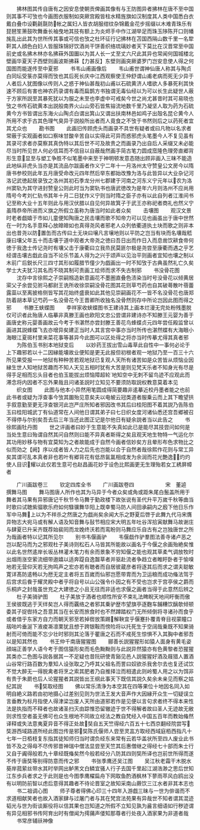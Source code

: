 <!-- { "loadSidebar": true } -->
　　拂林图其传自唐有之因安息使朝贡俾画其像有与王防图异者拂林在唐不至中国则其事不可攷也今画图衣服制如突厥宫殿皆柱水精旌旗如汉制度其人类中国悉白衣戴白叠巾设氍毹毾防帐之属妇人皆衣胡服绀纹杂锦戴金花步摇缀以木难青珠乐有琵琶笙箫鼓吹舞垂长袖曳地其技有额上为炎烬手中作江湖举足而珠玉陊陈开口则幡旄乱出此其为世所传其事或可信也攷之杜环征行记拂林在苫国西隔山数千里一名犂靬其人顔色白妇人皆服珠锦好饮酒尚干饼善织络琉璃妙者天下莫比在汉晋常至中国前史或名拂木林亦名拂菻外国圗以为其人长一丈至丈六尺此其异也常闻何国城楼北壁画华夏天子西壁则画波斯拂菻【力甚反】东壁则画突厥婆罗门岂安息使人得之何国图而能遂传至中夏邪
　　书韦山甫画像后
　　韦山甫世谓神仙唐人称其与陶贞白同坛受箓亦莫得而攷也其后死长庆中江西观察使王仲舒谓山甫老病而死无少异于人者后人犹图像以传则人之惑于神仙甚哉初山甫以石硫黄济人嗜欲人多暴死利其快速不顾后有害也神农药录谓有毒而扁鹊方书独谓无毒仙经以为可以长生此疑世人蔽于方家所説至其暴死犹以为服之未至也李虚中可戒矣今世之尚尤甚昔时其可易晓也攷之书传石硫黄本出説般南界火山山旁石皆焦镕流地数千里乃凝坚人取为药为石硫黄今方书皆谓出东海火山陶贞白谓出箕山又谓出扶南林邑如鸡子出殻名昆仑黄今人所用不求于古其色理气臭异于説般所出者而人竟食之不攷于书然则后之以药死者宜其尤众也
　　勘书图
　　此画旧传顾虎头而画录不具世有疑者或曰凡物以名求者常蔽于实观画者如口察味甘酸辛苦自以实得此可异而惑邪虎头笔墨今人不复见虽有其录可求者亦莫察其真伪特以其后世不可及故贵之而画录乃出自后人采缀又未必能尽当时所见世人何必信耳而不信目以自蔽哉然画手简古笔力圆成窊隆色理旁直郷背形生意显至与塑工争胜不似笔墨中来至于神明顿发意态随出顾非画入三昧不能造此地纵非虎头当亦是其流品尔跋画者作义宁二年十一月洛州太守赞皇公文房今以隋唐书参校则此年五月唐受命改元四年然后举东都始改豫为洛与此皆异以大业杂记河洛记武徳起居录攷之洛州其初石季龙分州七郡建于河南之河东义宁元年以农为洛州窦轨为其守进封赞皇公则此时当为窦轨书也唐武徳改为是年六月则洛州不应尚用隋号今考刘仁轨书其年十月二日犹作义宁则当时隋之臣子亦有以此自列者江淮间书记至称大业十五年则此与用汉伏腊以自见何异故箕子于武王亦称祀者商礼也然义宁虽隋恭帝所进而义旗之所假立虽称为唐当时如此者众矣
　　击壤图
　　观汉文景时老者戯嬉于市如儿童便知陶唐之民击壤而歌不知帝力可以见也画虽出于唐中世然在一时为名手意释心放皥皥如也真得尧风者邪老人众列依衢道执土块而歌之则非本出也昔尧以防置缶而古传曰土无块曰壌凡言壌地则以平防之岂当有块而名壤哉嵇康曰壤父年五十而击壤于道中观者大帝尧之徳曰吾日出而作日入而息凿饮耕食帝何徳于我逸士传记尧时有壤父击于康衢曰立我烝民莫匪尔极是尧尝至康衢而遇之乎艺经谓击壤古戱此自当不论乐节盖人得为之兴于颂声以见治平则画者宜知也壤之制以木前广后鋭长尺三四寸其形如履腊节僮少为戯画出一时不知攷于古典虽然礼亡久矣学士大夫犹习其名而不晓其制可责画工绘师而求不失古制邪
　　书没骨花图
　　沈存中言徐熙之子崇嗣剏造新意画花不墨圏直叠色渍染当时号没骨花以倾黄居寀父子余尝见驸马都尉王诜所收徐崇嗣没骨花图其花则草芍药也自其破蕚散叶蓓蕾露蘂以至离披格侧皆写其花始终盛衰如此其他见崇嗣画花不一皆不名没骨花也唐郑防着胡本草记芍药一名没骨花今王晋卿所收独名没骨然则存中所论岂因此图而得之邪
　　书滕王蛱蝶图
　　李祥家收蛱蝶图书王建诗其上画本烂漫无完处粉残墨脱仅可识者此殆唐人临摹非真滕王画也欧阳文忠公尝谓非建诗亦不知滕王元婴为善于画唐史称元婴善画故云今考于书湛然亦尝封滕王善花鸟蜂蝶贞元四年尝任殿监曾以画进其説蜂蝶飞去亦增异矣建正当时人其言宫中事亦当时所传也湛然蝶有大海眼小海眼江夏斑村里来菜花事等甚异今此图可以区处得之将亦当时传摹尤得其真者邪
　　为陈伯玉书别本地狱变后
　　以妙药王拔出雪山毒草此自性中一事何必论于上下趣邪若以十二因縁能壊故业便知是更无此报但初根者观一地狱乃至一百三十六所见果受报一一地狱有种种苦若观地狱已复观人天所有诸苦如是众苦皆从烦恼业因縁生世人知地狱苦趣而不知人天见五相时犹有大苦是则见梵天乐者不知身光有尽是得手足相而忘头目者也伯玉能拔出烦恼障超轮地知空中无刺不留鸟迹不应观此而滞念将内因者不忘外果哉且问诸圣説时立知见不要须防取説权教意莫着本见
　　织女图
　　此图与他本小异然用笔圆成得简要趣非逺摹近校丹墨者能之也前此书者或疑为浮查事今攷其圗殆见意矣夫以电帔云冠类道者服乗云而上其下瞻望拱手叙意勤至更无浮查银河此岂严庄所知者邪因改书其后曰桂阳图不着其説乃告陈伯玉曰桂阳城武丁有仙道常在人间他日谓其弟子曰七日织女度河诸仙悉还宫吾郷被召不得停与尔别矣吾去后三年当还此图正记是尔他日有疑余説者当以此告之
　　书徐熙画牡丹图
　　世之评画者曰妙于生意能不失真如此已是能尽其技尝问如何是当处生意曰殆谓自然其问自然则曰能不异真者斯得之矣且观天地生物特一气运化尔其功用妙移与物有宜莫知为之者故能成于自然今画者信妙矣方且晕形布色求物比之似而効之【阙】序以成者皆人力之后先也岂能以合于自然者哉徐熙作花则与常工异矣其谓可乱本真者非也若叶有郷背花有低昂氤氲相成发为余润而花光艶逸灼灼使人目识耀以此仅若生意可也赵昌画花妙于设色比熙画更无生理殆若女工綉屏幛者









　　广川画跋卷三
　　钦定四库全书
　　广川画跋卷四　　　　　　宋　董逌　撰舞马图
　　舞马图唐人所作也其为马异于今者众矣或角或距朱尾白鬛盖所用于舞者其马果有异邪唐记千秋节令马舞于勤政楼下故张说有圣代升平万嵗千秋等曲当时歌曰试聴紫骝歌乐府如何騄骥舞华阳上既幸蜀马防人间田承嗣内之廏下他日乐作军中马舞上以为不祥杀之然唐之为戯尚矣余闻大乐之野夏后啓于此舞九代马宋膺异物志大宛马或有解人语及知音舞与鼔节相应宋大明五年吐谷浑拾寅献舞马故谢庄与肆夏已升采齐既荐始裴囘而龙娩终沃若而鸾盼则马舞应乐自古有之岂独唐世之所为哉画者特以记其所见尔
　　别书韦偃画驴
　　韦偃戱作驴羣图法善寺诸卢恶之岂以配马而为之邪观杜子美诗则松石人马皆其所能故以画名于今偃之余画殆絶矣惟以此名世然逺岸长坂丛林灌木笔力有余而景象不穷知偃之能也观其草柔气调放牧时出烟雨涨空萦流细带遨嬉以适奔踶自逸齧草者并驱赴流者争趋立者睢盱卧者于愉嗅地若无营仰天若无拘鸣声之宏亦若有聴者而自居彼蔵彦者将逐其后而求之谓夫聪敏寛详髙防逺畅以为厯无定主者将五百嵗而仙邪岂愿带胄而为卫运粮而成功偹法驾于后宫求后飬于耀灵殿中者乎将自号以山公强令仆因之有不受也岂求于宫亭侯之爵而乐桐庐之封哉虽世充之大建徳之小且无往而非适也求偃之画者当得于此意然后辨之
　　杜子美骑驴图
　　杜子美放于酒者也顺性所安不束礼法睥睨天地间盱衡而傲王侯彼既逃于天绊矣岂人得而覊络之者邪其乗驴歴市望旗亭逐麴车餔糟饮醨欹倾顿委其子捉辔持之吾意其当在长安而旅食时也不然蹲踏权门无所倾倒将寻诸孙而食乎或者借乎东家方自力而朝天邪至若掉辔放策踢解鞅宜乎偃蹇扑覆青脊目视蒙瞳口刼呿吟垂涎下液痠凘凛栗犹且想于跨银鞍而傍险将以托死生于空阔哉乗既不知果骑射而可倚而能不忘少壮时邪则其沦落于瞿唐之石而不戒死生惊惧不入其胸中者邪吾以是知其然也
　　书王仲千南唐猩猩图
　　郦善长説猩猩形如猿人面身有黄毛姿顔端正善学人语今考于图信猿形矣而毛色黝黝则与此説异然猿亦有色黄黎者恐猩猩其类亦二色图与説各据其一不足疑也昔阮研使青谿见邑人説猩猩好酒及屐猎人置酒山谷常行路百数为羣知人设张取之乃呼其父祖名而詈曰奴欲杀我舍尔去也复还试饮不觉大醉无一得脱禽者将烹之索其肥者乃自推择泣而相遣此则岭蜀人用之以为饵非有贵于朱罽也后人论猩猩者其説皆出王纲此事天下既信其説久矣余未亲见而察之姑纪其説
　　书奘取经图
　　佛以常乐清浄为本空其在四等果位十地因名同入如明自絶义路若由初地摄心过差别见则为世法王发大音声作大因縁开众生一切疑误立言垂教为标月指使人得津梁岂废人天所由道邪若作是见便以言句求者终不得本来性法是执指而不释者也故诸圣扫灭由踪惟恐留辙迹于世不得解者故曰圣人无迹故无敝则求性空者虽无佛可也众生根地不同故立经法之教自梵经入中国五百年而教始偹然译释或失法意夷夏异音不得正处故奘自五天竺得经六百五十七西京翻经院尝写奘游西域路道所经此图岂传是邪奘陈氏偃师人尝至灵嵓方取经西域庭栢西指凡十七年一日栢枝复东指其徒知师归当时谓负经东来常有云若华盖状所至四人废业此书皆不及之得毋不尽传邪昔神瑞中僧法显尝至天竺其后惠僧继之得经七十部而朱士行又自于阗得般若九十章经既偹矣然今般若经分八防其四则奘所译也岂前世所得而遂不传于唐奘等别得防意而传之邪
　　书张季鹰还吴江图
　　吴江秋老霜干木脱水葵岸菰萦丝带水其时举网出鲈黑文白鳞宜骚人行子去国千里起江湖浩渺之思后世知江东歩兵者求之于此则是也今图季鹰櫂扁舟下网取鱼酌酒枫林下蓼雨苹风白鸥出没有以明防前智以虑后意得其趣者不待论晋室之故知采南山蕨饮三江水者非其本志也
　　书二祖调心图
　　师子尊者得佛心印三十四年入游戯三昧与一世为俳谐而不求道相献笑者也故入酒家肆与过屠门者与其在梵宫法苑果有异哉世不知者谓其混迹韬光与世为街谈厮役将以信其果也岂知道之所假不立知见孰为麄言细语如行秽迹谓有异见相邪书传阿育出时有僧闻为摴蒱声偻知那尊者行处夜入酒家果为非道者哉
　　书常彦辅祅神像
